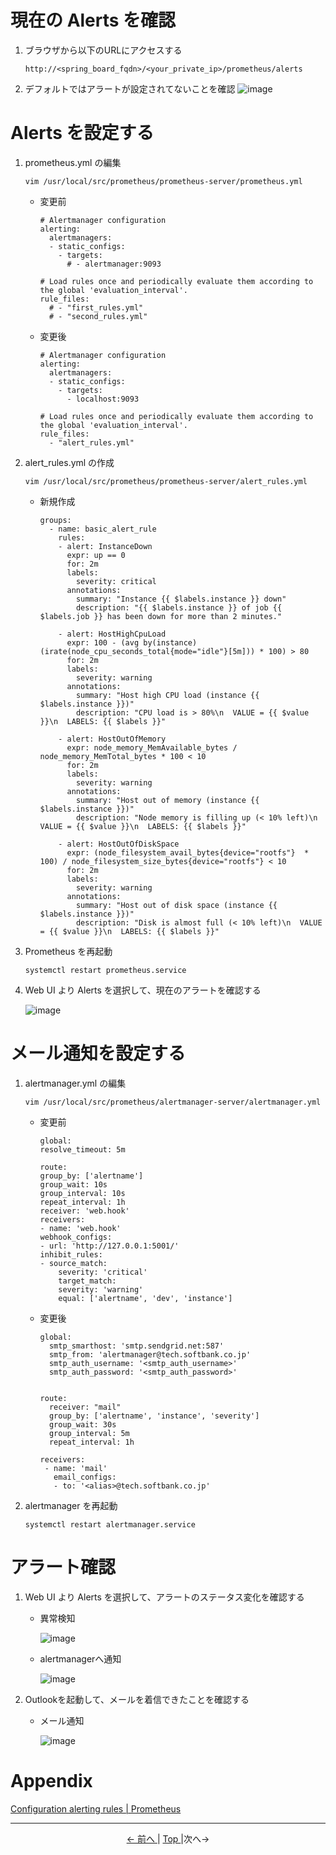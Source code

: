 # 現在の Alerts を確認

1. ブラウザから以下のURLにアクセスする

    ```
    http://<spring_board_fqdn>/<your_private_ip>/prometheus/alerts
    ```

2. デフォルトではアラートが設定されてないことを確認
![image](https://user-images.githubusercontent.com/49776559/79524799-61115200-809c-11ea-8474-4d23d37cb5bd.png)

# Alerts を設定する

1. prometheus.yml の編集

    ```
    vim /usr/local/src/prometheus/prometheus-server/prometheus.yml
    ```

    - 変更前

        ```
        # Alertmanager configuration
        alerting:
          alertmanagers:
          - static_configs:
            - targets:
              # - alertmanager:9093
        
        # Load rules once and periodically evaluate them according to the global 'evaluation_interval'.
        rule_files:
          # - "first_rules.yml"
          # - "second_rules.yml"
        ```

    - 変更後

        ```
        # Alertmanager configuration
        alerting:
          alertmanagers:
          - static_configs:
            - targets:
              - localhost:9093
        
        # Load rules once and periodically evaluate them according to the global 'evaluation_interval'.
        rule_files:
          - "alert_rules.yml"
        ```

2. alert_rules.yml の作成

    ```
    vim /usr/local/src/prometheus/prometheus-server/alert_rules.yml
    ```

    - 新規作成

        ```
        groups:
          - name: basic_alert_rule
            rules:
            - alert: InstanceDown
              expr: up == 0
              for: 2m
              labels:
                severity: critical
              annotations:
                summary: "Instance {{ $labels.instance }} down"
                description: "{{ $labels.instance }} of job {{ $labels.job }} has been down for more than 2 minutes."
        
            - alert: HostHighCpuLoad
              expr: 100 - (avg by(instance) (irate(node_cpu_seconds_total{mode="idle"}[5m])) * 100) > 80
              for: 2m
              labels:
                severity: warning
              annotations:
                summary: "Host high CPU load (instance {{ $labels.instance }})"
                description: "CPU load is > 80%\n  VALUE = {{ $value }}\n  LABELS: {{ $labels }}"
        
            - alert: HostOutOfMemory
              expr: node_memory_MemAvailable_bytes / node_memory_MemTotal_bytes * 100 < 10
              for: 2m
              labels:
                severity: warning
              annotations:
                summary: "Host out of memory (instance {{ $labels.instance }})"
                description: "Node memory is filling up (< 10% left)\n  VALUE = {{ $value }}\n  LABELS: {{ $labels }}"
        
            - alert: HostOutOfDiskSpace
              expr: (node_filesystem_avail_bytes{device="rootfs"}  * 100) / node_filesystem_size_bytes{device="rootfs"} < 10
              for: 2m
              labels:
                severity: warning
              annotations:
                summary: "Host out of disk space (instance {{ $labels.instance }})"
                description: "Disk is almost full (< 10% left)\n  VALUE = {{ $value }}\n  LABELS: {{ $labels }}"
        ```

3. Prometheus を再起動

    ```
    systemctl restart prometheus.service
    ```

4. Web UI より Alerts を選択して、現在のアラートを確認する

    ![image](https://user-images.githubusercontent.com/49776559/79524800-61a9e880-809c-11ea-9cd0-b1334f81b503.png)


# メール通知を設定する

1. alertmanager.yml の編集

    ```
    vim /usr/local/src/prometheus/alertmanager-server/alertmanager.yml
    ```

    - 変更前

        ```
        global:
        resolve_timeout: 5m

        route:
        group_by: ['alertname']
        group_wait: 10s
        group_interval: 10s
        repeat_interval: 1h
        receiver: 'web.hook'
        receivers:
        - name: 'web.hook'
        webhook_configs:
        - url: 'http://127.0.0.1:5001/'
        inhibit_rules:
        - source_match:
            severity: 'critical'
            target_match:
            severity: 'warning'
            equal: ['alertname', 'dev', 'instance']
        ```

    - 変更後

        ```
        global:
          smtp_smarthost: 'smtp.sendgrid.net:587'
          smtp_from: 'alertmanager@tech.softbank.co.jp'
          smtp_auth_username: '<smtp_auth_username>'
          smtp_auth_password: '<smtp_auth_password>'
        
        
        route:
          receiver: "mail"
          group_by: ['alertname', 'instance', 'severity']
          group_wait: 30s
          group_interval: 5m
          repeat_interval: 1h
        
        receivers:
         - name: 'mail'
           email_configs:
           - to: '<alias>@tech.softbank.co.jp'
        ```

2. alertmanager を再起動

    ```
    systemctl restart alertmanager.service
    ```

# アラート確認

1. Web UI より Alerts を選択して、アラートのステータス変化を確認する

    - 異常検知

        ![image](https://user-images.githubusercontent.com/49776559/79524801-62427f00-809c-11ea-893a-efa52fa46fe0.png)

    - alertmanagerへ通知

        ![image](https://user-images.githubusercontent.com/49776559/79524802-62427f00-809c-11ea-93ca-a670a5687815.png)

2. Outlookを起動して、メールを着信できたことを確認する

    - メール通知
    
        ![image](https://user-images.githubusercontent.com/49776559/79524805-62db1580-809c-11ea-9b82-729c32fffc93.png)
        
# Appendix

[Configuration alerting rules \| Prometheus](https://prometheus.io/docs/prometheus/latest/configuration/alerting_rules/)

---

<p style="text-align:center"> <a href="./grafana_settings"><- 前へ </a> | <a href="../"> Top </a> |次へ-> </p>
